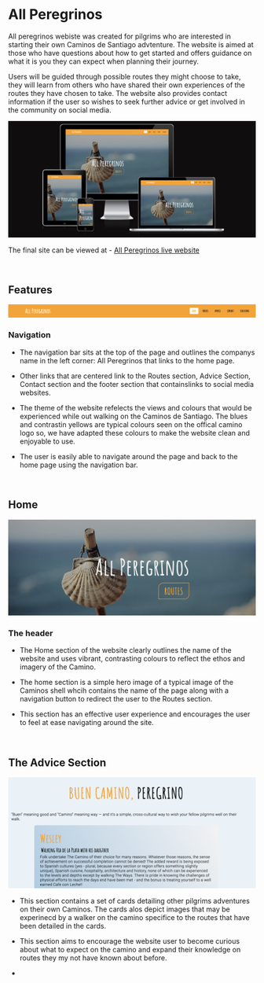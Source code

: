 # All Peregrinos

All peregrinos webiste was created for pilgrims who are interested in starting their own Caminos de Santiago advtenture. The website is aimed at those who have questions about how to get started and offers guidance on what it is you they can expect when planning their journey.

 Users will be guided through possible routes they might choose to take, they will learn from others who have shared their own experiences of the routes they have chosen to take. The website also provides contact information if the user so wishes to seek further advice or get involved in the community on social media.

 <img src="readme_files/readmefilesimg/amiresponsive.png" style="margin: 0;">

 The final site can be viewed at - [All Peregrinos live website](https://fullstacksd.github.io/HTML-CSSresponsive/)

 <p>&nbsp;</p>

## Features 
<img src="readme_files/readmefilesimg/navbar.png" style="margin: 0;">

### Navigation 
 
 - The navigation bar sits at the top of the page and outlines the companys name in the left corner: All Peregrinos that links to the home page. 

 - Other links that are centered link to the Routes section, Advice Section, Contact section and the footer section that containslinks to social media websites.

 - The theme of the website refelects the views and colours that would be experienced while out walking on the Caminos de Santiago. The blues and contrastin yellows are typical colours seen on the offical camino logo so, we have adapted these colours to make the website clean and enjoyable to use.

 - The user is easily able to navigate around the page and back to the home page using the navigation bar.

<p>&nbsp;</p>

 ## Home
 <img src="readme_files/readmefilesimg/home.png" style="margin: 0;">

### The header

- The Home section of the website clearly outlines the name of the website and uses vibrant, contrasting colours to reflect the ethos and imagery of the Camino. 

- The home section is a simple hero image of a typical image of the Caminos shell whcih contains the name of the page along with a navigation button to redirect the user to the Routes section.

- This section has an effective user experience and encourages the user to feel at ease navigating around the site.

<p>&nbsp;</p>

## The Advice Section 
<img src="readme_files/readmefilesimg/advice.png" style="margin: 0;">

- This section contains a set of cards detailing other pilgrims adventures on their own Caminos. The cards alos depict images that may be experinecd by a walker on the camino specifice to the routes that have been detailed in the cards.

- This section aims to encourage the website user to become curious about what to expect on the camino and expand their knowledge on routes they my not have known about before.

- 

